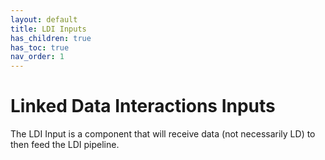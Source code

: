 ```yaml
---
layout: default
title: LDI Inputs
has_children: true
has_toc: true
nav_order: 1
---
```


# Linked Data Interactions Inputs

The LDI Input is a component that will receive data (not necessarily LD) to then feed the LDI pipeline.
